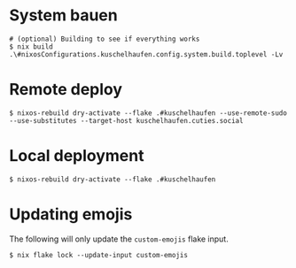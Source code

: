 # System bauen

```console
# (optional) Building to see if everything works
$ nix build .\#nixosConfigurations.kuschelhaufen.config.system.build.toplevel -Lv
```
# Remote deploy

```console
$ nixos-rebuild dry-activate --flake .#kuschelhaufen --use-remote-sudo --use-substitutes --target-host kuschelhaufen.cuties.social
```

# Local deployment

```console
$ nixos-rebuild dry-activate --flake .#kuschelhaufen
```
# Updating emojis

The following will only update the `custom-emojis` flake input.

```console
$ nix flake lock --update-input custom-emojis
```
